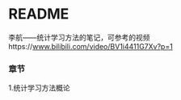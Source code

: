 # README

李航——统计学习方法的笔记，可参考的视频https://www.bilibili.com/video/BV1i4411G7Xv?p=1



### 章节

1.统计学习方法概论

